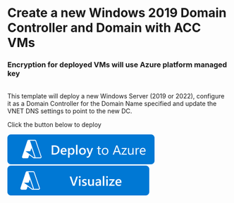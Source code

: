 # Create a new Windows 2019 Domain Controller and Domain with ACC VMs
###  Encryption for deployed VMs will use Azure platform managed key
</br>
This template will deploy a new Windows Server (2019 or 2022), configure it as a Domain Controller for the Domain Name specified and update the VNET DNS settings to point to the new DC.

Click the button below to deploy

[![Deploy To Azure](https://raw.githubusercontent.com/Azure/azure-quickstart-templates/master/1-CONTRIBUTION-GUIDE/images/deploytoazure.svg?sanitize=true)](https://portal.azure.com/#create/Microsoft.Template/uri/https%3A%2F%2Fraw.githubusercontent.com%2Fcocallaw%2FAzConfidentialCompute-Lab%2Fmain%2F01-New-Domain-Single-DC%2FPlatform-Key%2Fazuredeploy.json)  [![Visualize](https://raw.githubusercontent.com/Azure/azure-quickstart-templates/master/1-CONTRIBUTION-GUIDE/images/visualizebutton.svg?sanitize=true)](http://armviz.io/#/?load=https%3A%2F%2Fraw.githubusercontent.com%2Fcocallaw%2FAzConfidentialCompute-Lab%2Fmain%2F01-New-Domain-Single-DC%2FPlatform-Key%2Fazuredeploy.json)
